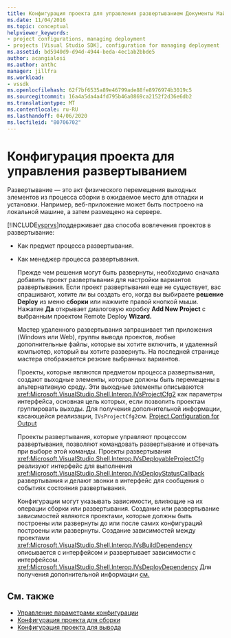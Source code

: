 ```yaml
---
title: Конфигурация проекта для управления развертыванием Документы Майкрософт
ms.date: 11/04/2016
ms.topic: conceptual
helpviewer_keywords:
- project configurations, managing deployment
- projects [Visual Studio SDK], configuration for managing deployment
ms.assetid: bd5940d9-d94d-4944-beda-4ec1ab2bbde5
author: acangialosi
ms.author: anthc
manager: jillfra
ms.workload:
- vssdk
ms.openlocfilehash: 62f7bf6535a89e46799ade88fe8976974b3019c5
ms.sourcegitcommit: 16a4a5da4a4fd795b46a0869ca2152f2d36e6db2
ms.translationtype: MT
ms.contentlocale: ru-RU
ms.lasthandoff: 04/06/2020
ms.locfileid: "80706702"
---
```

# <a name="project-configuration-for-managing-deployment"></a>Конфигурация проекта для управления развертыванием
Развертывание — это акт физического перемещения выходных элементов из процесса сборки в ожидаемое место для отладки и установки. Например, веб-приложение может быть построено на локальной машине, а затем размещено на сервере.

 [!INCLUDE[vsprvs](../../code-quality/includes/vsprvs_md.md)]поддерживает два способа вовлечения проектов в развертывание:

- Как предмет процесса развертывания.

- Как менеджер процесса развертывания.

  Прежде чем решения могут быть развернуты, необходимо сначала добавить проект развертывания для настройки вариантов развертывания. Если проект развертывания еще не существует, вас спрашивают, хотите ли вы создать его, когда вы выбираете **решение Deploy** из меню **сборки** или нажмите правой кнопкой мыши. Нажатие **Да** открывает диалоговую коробку **Add New Project** с выбранным проектом Remote Deploy **Wizard.**

  Мастер удаленного развертывания запрашивает тип приложения (Windows или Web), группы вывода проектов, любые дополнительные файлы, которые вы хотите включить, и удаленный компьютер, который вы хотите развернуть. На последней странице мастера отображается резюме выбранных вариантов.

  Проекты, которые являются предметом процесса развертывания, создают выходные элементы, которые должны быть перемещены в альтернативную среду. Эти выходные элементы описываются <xref:Microsoft.VisualStudio.Shell.Interop.IVsProjectCfg2> как параметры интерфейса, основная цель которых, если позволить проектам группировать выходы. Для получения дополнительной информации, касающейся реализации, `IVsProjectCfg2`см. [Project Configuration for Output](../../extensibility/internals/project-configuration-for-output.md)

  Проекты развертывания, которые управляют процессом развертывания, позволяют командовать развертывание и отвечать при выборе этой команды. Проекты развертывания <xref:Microsoft.VisualStudio.Shell.Interop.IVsDeployableProjectCfg> реализуют интерфейс для выполнения <xref:Microsoft.VisualStudio.Shell.Interop.IVsDeployStatusCallback> развертывания и делают звонки в интерфейс для сообщения о событиях состояния развертывания.

  Конфигурации могут указывать зависимости, влияющие на их операции сборки или развертывания. Создание или развертывание зависимостей являются проектами, которые должны быть построены или развернуты до или после самих конфигураций построены или развернуты. Создание зависимостей между проектами <xref:Microsoft.VisualStudio.Shell.Interop.IVsBuildDependency> описывается с интерфейсом и развертывает зависимости с интерфейсом. <xref:Microsoft.VisualStudio.Shell.Interop.IVsDeployDependency> Для получения дополнительной информации [см.](../../extensibility/internals/project-configuration-for-building.md)

## <a name="see-also"></a>См. также
- [Управление параметрами конфигурации](../../extensibility/internals/managing-configuration-options.md)
- [Конфигурация проекта для сборки](../../extensibility/internals/project-configuration-for-building.md)
- [Конфигурация проекта для вывода](../../extensibility/internals/project-configuration-for-output.md)
